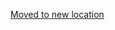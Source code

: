 [Moved to new location](https://github.com/DataTalksClub/machine-learning-zoomcamp/blob/master/cohorts/2021/06-trees/homework.md)